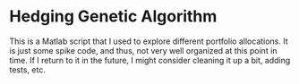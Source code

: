 # Hedging Genetic Algorithm

This is a Matlab script that I used to explore different portfolio allocations. It is just some spike code, and thus, not very well organized at this point in time. If I return to it in the future, I might consider cleaning it up a bit, adding tests, etc.

